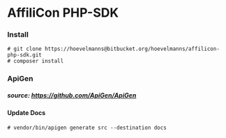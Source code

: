 # AffiliCon PHP-SDK

### Install

```
# git clone https://hoevelmanns@bitbucket.org/hoevelmanns/affilicon-php-sdk.git
# composer install
```


### ApiGen
##### source: https://github.com/ApiGen/ApiGen
#### Update Docs
```
# vendor/bin/apigen generate src --destination docs
```
